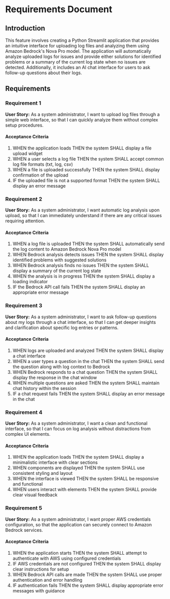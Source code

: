 # Requirements Document

## Introduction

This feature involves creating a Python Streamlit application that provides an intuitive interface for uploading log files and analyzing them using Amazon Bedrock's Nova Pro model. The application will automatically analyze uploaded logs for issues and provide either solutions for identified problems or a summary of the current log state when no issues are detected. Additionally, it includes an AI chat interface for users to ask follow-up questions about their logs.

## Requirements

### Requirement 1

**User Story:** As a system administrator, I want to upload log files through a simple web interface, so that I can quickly analyze them without complex setup procedures.

#### Acceptance Criteria

1. WHEN the application loads THEN the system SHALL display a file upload widget
2. WHEN a user selects a log file THEN the system SHALL accept common log file formats (txt, log, csv)
3. WHEN a file is uploaded successfully THEN the system SHALL display confirmation of the upload
4. IF the uploaded file is not a supported format THEN the system SHALL display an error message

### Requirement 2

**User Story:** As a system administrator, I want automatic log analysis upon upload, so that I can immediately understand if there are any critical issues requiring attention.

#### Acceptance Criteria

1. WHEN a log file is uploaded THEN the system SHALL automatically send the log content to Amazon Bedrock Nova Pro model
2. WHEN Bedrock analysis detects issues THEN the system SHALL display identified problems with suggested solutions
3. WHEN Bedrock analysis finds no issues THEN the system SHALL display a summary of the current log state
4. WHEN the analysis is in progress THEN the system SHALL display a loading indicator
5. IF the Bedrock API call fails THEN the system SHALL display an appropriate error message

### Requirement 3

**User Story:** As a system administrator, I want to ask follow-up questions about my logs through a chat interface, so that I can get deeper insights and clarification about specific log entries or patterns.

#### Acceptance Criteria

1. WHEN logs are uploaded and analyzed THEN the system SHALL display a chat interface
2. WHEN a user types a question in the chat THEN the system SHALL send the question along with log context to Bedrock
3. WHEN Bedrock responds to a chat question THEN the system SHALL display the response in the chat window
4. WHEN multiple questions are asked THEN the system SHALL maintain chat history within the session
5. IF a chat request fails THEN the system SHALL display an error message in the chat

### Requirement 4

**User Story:** As a system administrator, I want a clean and functional interface, so that I can focus on log analysis without distractions from complex UI elements.

#### Acceptance Criteria

1. WHEN the application loads THEN the system SHALL display a minimalistic interface with clear sections
2. WHEN components are displayed THEN the system SHALL use consistent styling and layout
3. WHEN the interface is viewed THEN the system SHALL be responsive and functional
4. WHEN users interact with elements THEN the system SHALL provide clear visual feedback

### Requirement 5

**User Story:** As a system administrator, I want proper AWS credentials configuration, so that the application can securely connect to Amazon Bedrock services.

#### Acceptance Criteria

1. WHEN the application starts THEN the system SHALL attempt to authenticate with AWS using configured credentials
2. IF AWS credentials are not configured THEN the system SHALL display clear instructions for setup
3. WHEN Bedrock API calls are made THEN the system SHALL use proper authentication and error handling
4. IF authentication fails THEN the system SHALL display appropriate error messages with guidance